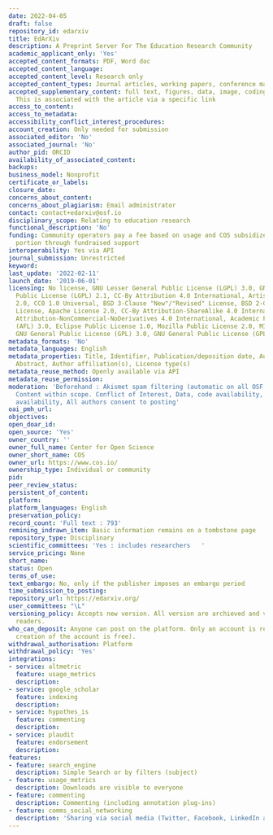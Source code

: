 ```yaml
---
date: 2022-04-05
draft: false
repository_id: edarxiv
title: EdArXiv
description: A Preprint Server For The Education Research Community
academic_applicant_only: 'Yes'
accepted_content_formats: PDF, Word doc
accepted_content_language:
accepted_content_level: Research only
accepted_content_types: Journal articles, working papers, conference material, Preprints
accepted_supplementary_content: full text, figures, data, image, coding, analyses.
  This is associated with the article via a specific link
access_to_content:
access_to_metadata:
accessibility_conflict_interest_procedures:
account_creation: Only needed for submission
associated_editor: 'No'
associated_journal: 'No'
author_pid: ORCID
availability_of_associated_content:
backups:
business_model: Nonprofit
certificate_or_labels:
closure_date:
concerns_about_content:
concerns_about_plagiarism: Email administrator
contact: contact+edarxiv@osf.io
disciplinary_scope: Relating to education research
functional_description: 'No'
funding: Community operators pay a fee based on usage and COS subsidizes the other
  portion through fundraised support
interoperability: Yes via API
journal_submission: Unrestricted
keyword:
last_update: '2022-02-11'
launch_date: '2019-06-01'
licensing: No license, GNU Lesser General Public License (LGPL) 3.0, GNU Lesser General
  Public License (LGPL) 2.1, CC-By Attribution 4.0 International, Artistic License
  2.0, CC0 1.0 Universal, BSD 3-Clause "New"/"Revised" License, BSD 2-Clause "Simplified"
  License, Apache License 2.0, CC-By Attribution-ShareAlike 4.0 International, CC-By
  Attribution-NonCommercial-NoDerivatives 4.0 International, Academic Free License
  (AFL) 3.0, Eclipse Public License 1.0, Mozilla Public License 2.0, MIT License,
  GNU General Public License (GPL) 3.0, GNU General Public License (GPL) 2.0
metadata_formats: 'No'
metadata_languages: English
metadata_properties: Title, Identifier, Publication/deposition date, Author name(s),
  Abstract, Author affiliation(s), License type(s)
metadata_reuse_method: Openly available via API
metadata_reuse_permission:
moderation: 'Beforehand : Akismet spam filtering (automatic on all OSF content) ,
  Content within scope. Conflict of Interest, Data, code availability, Preregistration
  availability, All authors consent to posting'
oai_pmh_url:
objectives:
open_doar_id:
open_source: 'Yes'
owner_country: ''
owner_full_name: Center for Open Science
owner_short_name: COS
owner_url: https://www.cos.io/
ownership_type: Individual or community
pid:
peer_review_status:
persistent_of_content:
platform:
platform_languages: English
preservation_policy:
record_count: 'Full text : 793'
remining_indrawn_item: Basic information remains on a tombstone page
repository_type: Disciplinary
scientific_committees: 'Yes : includes researchers   '
service_pricing: None
short_name:
status: Open
terms_of_use:
text_embargo: No, only if the publisher imposes an embargo period
time_submission_to_posting:
repository_url: https://edarxiv.org/
user_committees: "\L"
versioning_policy: Accepts new version. All version are archieved and visible for
  readers.
who_can_deposit: Anyone can post on the platform. Only an account is required ( The
  creation of the account is free).
withdrawal_authorisation: Platform
withdrawal_policy: 'Yes'
integrations:
- service: altmetric
  feature: usage_metrics
  description:
- service: google_scholar
  feature: indexing
  description:
- service: hypothes_is
  feature: commenting
  description:
- service: plaudit
  feature: endorsement
  description:
features:
- feature: search_engine
  description: Simple Search or by filters (subject)
- feature: usage_metrics
  description: Downloads are visible to everyone
- feature: commenting
  description: Commenting (including annotation plug-ins)
- feature: comms_social_networking
  description: 'Sharing via social media (Twitter, Facebook, LinkedIn and mail)      https://twitter.com/EdArXiv'
---
```



